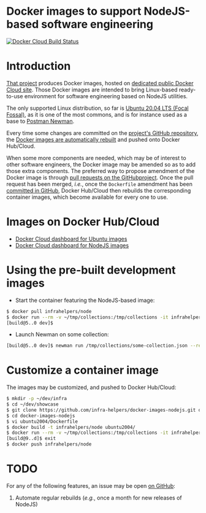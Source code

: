 Docker images to support NodeJS-based software engineering
==========================================================

[![Docker Cloud Build Status](https://img.shields.io/docker/cloud/build/infrahelpers/node)](https://hub.docker.com/repository/docker/infrahelpers/node/general)

# Introduction
[That project](https://github.com/infra-helpers/docker-images-nodejs)
produces Docker images, hosted on [dedicated
public Docker Cloud site](https://hub.docker.com/repository/docker/infrahelpers/node).
Those Docker images are intended to bring Linux-based ready-to-use environment
for software engineering based on NodeJS utilities.

The only supported Linux distribution, so far is
[Ubuntu 20.04 LTS (Focal Fossal)](http://releases.ubuntu.com/20.04/),
as it is one of the most commons, and is for instance used as a base
to [Postman Newman](https://github.com/nodesource/distributions).

Every time some changes are committed on the
[project's GitHub repository](https://github.com/infra-helpers/docker-images-nodejs),
the
[Docker images are automatically rebuilt](https://hub.docker.com/repository/docker/infrahelpers/node/timeline)
and pushed onto Docker Hub/Cloud.

When some more components are needed, which may be of interest to other
software engineers, the Docker image may be amended so as to add those extra
components.
The preferred way to propose amendment of the Docker image is through
[pull requests on the GitHubproject](https://github.com/infra-helpers/docker-images-nodejs/pulls).
Once the pull request has been merged, _i.e._, once the `Dockerfile` amendment
has been [committed in GitHub](https://github.com/infra-helpers/docker-images-nodejs/commits/master),
Docker Hub/Cloud then rebuilds the corresponding container images, which become
available for every one to use.

# Images on Docker Hub/Cloud
* [Docker Cloud dashboard for Ubuntu images](https://hub.docker.com/_/ubuntu)
* [Docker Cloud dashboard for NodeJS images](https://hub.docker.com/_/node)

# Using the pre-built development images
* Start the container featuring the NodeJS-based image:
```bash
$ docker pull infrahelpers/node
$ docker run --rm -v ~/tmp/collections:/tmp/collections -it infrahelpers/node bash
[build@5..0 dev]$ 
```

* Launch Newman on some collection:
```bash
[build@5..0 dev]$ newman run /tmp/collections/some-collection.json --reporters cli,csv,json --reporter-csv-export newman/some-report.csv --reporter-json-export newman/some-report.json
```

# Customize a container image
The images may be customized, and pushed to Docker Hub/Cloud:
```bash
$ mkdir -p ~/dev/infra
$ cd ~/dev/showcase
$ git clone https://github.com/infra-helpers/docker-images-nodejs.git docker-images-nodejs
$ cd docker-images-nodejs
$ vi ubuntu2004/Dockerfile
$ docker build -t infrahelpers/node ubuntu2004/
$ docker run --rm -v ~/tmp/collections:/tmp/collections -it infrahelpers/node bash
[build@9..d]$ exit
$ docker push infrahelpers/node
```

# TODO
For any of the following features, an issue may be open
[on GitHub](https://github.com/infra-helpers/docker-images-nodejs/issues):
1. Automate regular rebuilds (_e.g._, once a month for new releases of NodeJS)

